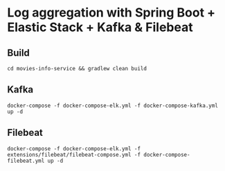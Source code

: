 # Log aggregation with Spring Boot + Elastic Stack + Kafka & Filebeat

## Build

```
cd movies-info-service && gradlew clean build
```

## Kafka

```console
docker-compose -f docker-compose-elk.yml -f docker-compose-kafka.yml up -d
```

## Filebeat

```console
docker-compose -f docker-compose-elk.yml -f extensions/filebeat/filebeat-compose.yml -f docker-compose-filebeat.yml up -d
```

